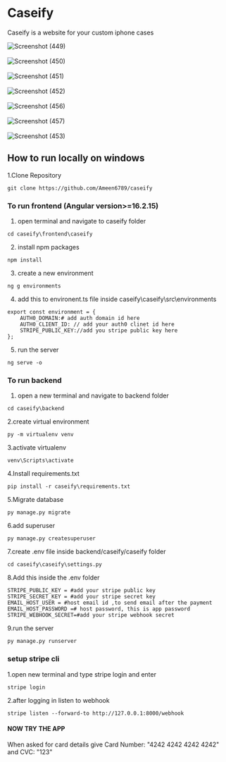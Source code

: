 # Caseify
Caseify is a website for your custom iphone cases 


![Screenshot (449)](https://github.com/user-attachments/assets/f880d45d-b422-4006-a416-6bd9298b613c)
<br/><br/>
![Screenshot (450)](https://github.com/user-attachments/assets/664c56db-a872-4ed4-b442-0f185571a982)
</br>
</br>
![Screenshot (451)](https://github.com/user-attachments/assets/59accdf0-6f4e-4a78-93d2-b58d6b6cdc25)
</br>
</br>
![Screenshot (452)](https://github.com/user-attachments/assets/c3c9c7eb-2b1b-46af-82d5-88426a34cd5d)
<br>
<br>
![Screenshot (456)](https://github.com/user-attachments/assets/0ac65408-0d39-443c-859b-356139b156d7)
<br>
<br>
![Screenshot (457)](https://github.com/user-attachments/assets/07a48fe6-6aee-4321-b8de-233fb01db2cb)
<br>
<br>
![Screenshot (453)](https://github.com/user-attachments/assets/3cb2737c-75d9-44d0-a467-611b9b41f3c0)

## How to run locally on windows
1.Clone Repository

```
git clone https://github.com/Ameen6789/caseify
```
### To run frontend (Angular version>=16.2.15)
1. open terminal and navigate to caseify folder
```
cd caseify\frontend\caseify
```
2. install npm packages
```
npm install
```
3. create a new environment
```
ng g environments
```
4. add this to environent.ts file inside caseify\caseify\src\environments
```
export const environment = {
    AUTH0_DOMAIN:# add auth domain id here
    AUTH0_CLIENT_ID: // add your auth0 clinet id here
    STRIPE_PUBLIC_KEY://add you stripe public key here
};
```
5. run the server
```
ng serve -o
```

### To run backend
1. open a new terminal and navigate to backend folder 

```
cd caseify\backend
```
2.create virtual environment

```
py -m virtualenv venv
```
3.activate virtualenv
```
venv\Scripts\activate
```
4.Install requirements.txt
```
pip install -r caseify\requirements.txt
```
5.Migrate database
```
py manage.py migrate
```
6.add superuser
```
py manage.py createsuperuser
```
7.create .env file inside backend/caseify/caseify folder
```
cd caseify\caseify\settings.py
```
8.Add this inside the .env folder
```
STRIPE_PUBLIC_KEY = #add your stripe public key
STRIPE_SECRET_KEY = #add your stripe secret key
EMAIL_HOST_USER = #host email id ,to send email after the payment
EMAIL_HOST_PASSWORD =# host password, this is app password
STRIPE_WEBHOOK_SECRET=#add your stripe webhook secret
```
9.run the server
```
py manage.py runserver
```
### setup stripe cli

1.open new terminal and type stripe login and enter
```
stripe login
```
2.after logging in listen to webhook
```
stripe listen --forward-to http://127.0.0.1:8000/webhook
```

#### NOW TRY THE APP

When asked for card details  give Card Number: "4242 4242 4242 4242" and CVC: "123" 





